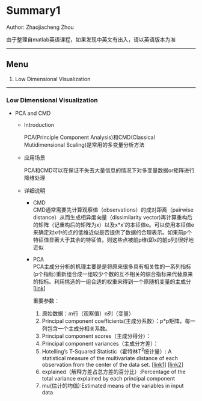# Summary1

Author: Zhaojiacheng Zhou

由于整理自matlab英语课程，如果发现中英文有出入，请以英语版本为准

---

## Menu

1. Low Dimensional Visualization

---

### Low Dimensional Visualization

- PCA and CMD
  - Introduction

    PCA(Principle Component Analysis)和CMD(Classical Mutidimensional Scaling)是常用的多变量分析方法

  - 应用场景

    PCA和CMD可以在保证不失去大量信息的情况下对多变量数据or矩阵进行降维处理

  - 详细说明
    - CMD  
      CMD通常需要先计算观察值（observations）的成对距离（pairwise distance）从而生成相异度向量（dissimilarity vector)再计算重构后的矩阵（记重构后的矩阵为x）以及x*x'的本征值e。可以使用本征值e来确定对x中的点的低维近似是否提供了数据的合理表示。如果前p个特征值显著大于其余的特征值，则这些点被前p维(即x的前p列)很好地近似
    - PCA  
      PCA主成分分析的机理主要是是将原来很多具有相关性的一系列指标(p个指标)重新组合成一组较少个数的互不相关的综合指标来代替原来的指标。利用挑选的一组合适的权重来得到一个原随机变量的主成分[[link](https://anl.sjtu.edu.cn/mcm/docs/name/主成分分析PCA)]

      重要参数：  
        1. 原始数据：m行（观察值）n列（变量）
        2. Principal component coefficients(主成分系数）：p*p矩阵，每一列包含一个主成分相关系数。
        3. Principal component scores（主成分得分）：
        4. Principal component variances（主成分方差）：
        5. Hotelling’s T-Squared Statistic（霍特林T$^2$统计量）: A statistical measure of the multivariate distance of each observation from the center of the data set.
        [[link1](https://online.stat.psu.edu/stat505/lesson/7/7.1/7.1.15)]
        [[link2](T-squared-Test.pdf)]
        6. explained（解释方差占总方差的百分比）:Percentage of the total variance explained by each principal component
        7. mu(估计的均值):Estimated means of the variables in input data
